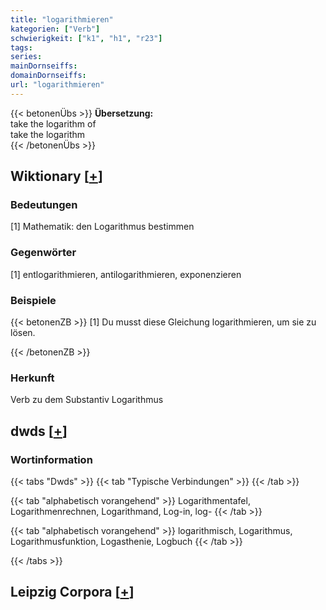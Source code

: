```yaml
---
title: "logarithmieren"
kategorien: ["Verb"]
schwierigkeit: ["k1", "h1", "r23"]
tags:
series:
mainDornseiffs:
domainDornseiffs:
url: "logarithmieren"
---
```


{{< betonenÜbs >}}
**Übersetzung:**  
take the logarithm of  
take the logarithm  
{{< /betonenÜbs >}}

## Wiktionary [[+](https://de.wiktionary.org/wiki/logarithmieren)]

### Bedeutungen
[1] Mathematik: den Logarithmus bestimmen  

### Gegenwörter
[1] entlogarithmieren, antilogarithmieren, exponenzieren  

### Beispiele
{{< betonenZB >}}
[1] Du musst diese Gleichung logarithmieren, um sie zu lösen.  

{{< /betonenZB >}}
### Herkunft
Verb zu dem Substantiv Logarithmus  



## dwds [[+](https://www.dwds.de/wb/logarithmieren)]

### Wortinformation
{{< tabs "Dwds" >}}
{{< tab "Typische Verbindungen" >}}
{{< /tab >}}

{{< tab "alphabetisch vorangehend" >}}
Logarithmentafel, Logarithmenrechnen, Logarithmand, Log-in, log-
{{< /tab >}}

{{< tab "alphabetisch vorangehend" >}}
logarithmisch, Logarithmus, Logarithmusfunktion, Logasthenie, Logbuch
{{< /tab >}}

{{< /tabs >}}

## Leipzig Corpora [[+](https://corpora.uni-leipzig.de/en/res?word=logarithmieren&corpusId=deu_newscrawl-public_2018)]

